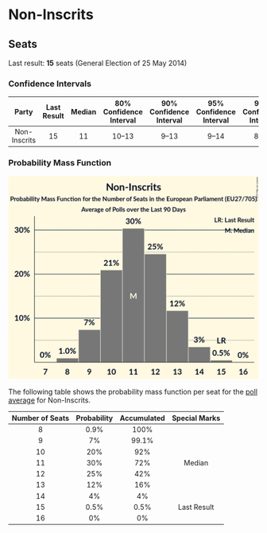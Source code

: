 # Non-Inscrits

## Seats

Last result: **15** seats (General Election of 25 May 2014)

### Confidence Intervals

| Party | Last Result | Median | 80% Confidence Interval | 90% Confidence Interval | 95% Confidence Interval | 99% Confidence Interval |
|:-----:|:-----------:|:------:|:-----------------------:|:-----------------------:|:-----------------------:|:-----------------------:|
| Non-Inscrits | 15 | 11 | 10–13 | 9–13 | 9–14 | 8–15 |

### Probability Mass Function

![Graph with seats probability mass function not yet produced](average-2019-04-23-seats-pmf-non-inscrits.png "Seats Probability Mass Function")

The following table shows the probability mass function per seat for the [poll average](average-2019-04-23.html) for Non-Inscrits.

| Number of Seats | Probability | Accumulated | Special Marks |
|:---------------:|:-----------:|:-----------:|:-------------:|
| 8 | 0.9% | 100% |  |
| 9 | 7% | 99.1% |  |
| 10 | 20% | 92% |  |
| 11 | 30% | 72% | Median |
| 12 | 25% | 42% |  |
| 13 | 12% | 16% |  |
| 14 | 4% | 4% |  |
| 15 | 0.5% | 0.5% | Last Result |
| 16 | 0% | 0% |  |


